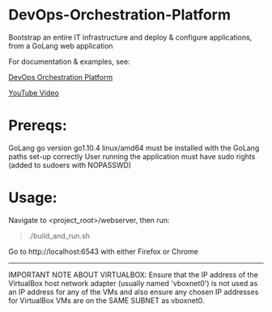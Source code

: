 # DevOps-Orchestration-Platform
Bootstrap an entire IT infrastructure and deploy &amp; configure applications, from a GoLang web application

For documentation & examples, see:

  [DevOps Orchestration Platform](https://software-automation.com/?page_id=132)

  [YouTube Video](https://www.youtube.com/watch?v=yuCfdvAKZrw)


Prereqs:
=========
GoLang go version go1.10.4 linux/amd64 must be installed with the GoLang paths set-up correctly
User running the application must have sudo rights (added to sudoers with NOPASSWD)

Usage:
=======
Navigate to <project_root>/webserver, then run:
  > ./build_and_run.sh
  
Go to http://localhost:6543 with either Firefox or Chrome

---
IMPORTANT NOTE ABOUT VIRTUALBOX: Ensure that the IP address of the VirtualBox host network adapter (usually named 'vboxnet0') 
 is not used as an IP address for any of the VMs and also ensure any chosen IP addresses for VirtualBox VMs are on the SAME SUBNET as vboxnet0.
 